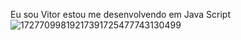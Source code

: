 Eu sou Vitor
estou me desenvolvendo em Java Script
![17277099819217391725477743130499](https://github.com/user-attachments/assets/c53f0bcc-2053-4b27-9f3f-f0f1bcb9725c)
